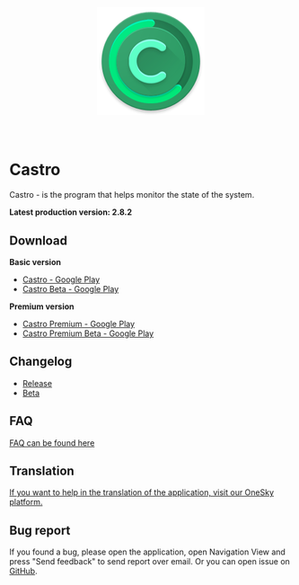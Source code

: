 <h1 align="center">
  <br>
  <br>
  <img src="./images/icon.png">
  <br>
  <br>
</h1>

# Castro
Castro - is the program that helps monitor the state of the system.

**Latest production version: 2.8.2**

## Download
**Basic version**
- [Castro - Google Play](https://play.google.com/store/apps/details?id=com.itemstudio.castro)
- [Castro Beta - Google Play](https://play.google.com/apps/testing/com.itemstudio.castro)  

**Premium version**
- [Castro Premium - Google Play](https://play.google.com/store/apps/details?id=com.itemstudio.castro.pro)
- [Castro Premium Beta - Google Play](https://play.google.com/apps/testing/com.itemstudio.castro.pro)  

## Changelog
- [Release](CHANGELOG_RELEASE.md)
- [Beta](CHANGELOG_BETA.md)

## FAQ
[FAQ can be found here](FAQ.md)

## Translation
[If you want to help in the translation of the application, visit our OneSky platform.](https://rekundevelopment.oneskyapp.com/collaboration/project?id=55750)

## Bug report
If you found a bug, please open the application, open Navigation View and press "Send feedback" to send report over email. Or you can open issue on [GitHub](https://github.com/MenosGrante/Castro/issues).
